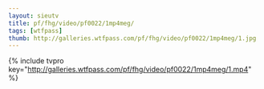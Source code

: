 ```yaml
--- 
layout: sieutv
title: pf/fhg/video/pf0022/1mp4meg/
tags: [wtfpass]
thumb: http://galleries.wtfpass.com/pf/fhg/video/pf0022/1mp4meg/1.jpg
---
```

{% include tvpro key="http://galleries.wtfpass.com/pf/fhg/video/pf0022/1mp4meg/1.mp4" %} 
